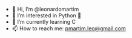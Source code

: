 - 👋 Hi, I’m @leonardomartim
- 👀 I’m interested in Python 🐍
- 🌱 I’m currently learning C
- 📫 How to reach me: pmartim.leo@gmail.com
<!---
leonardomartim/leonardomartim is a ✨ special ✨ repository because its `README.md` (this file) appears on your GitHub profile.
You can click the Preview link to take a look at your changes.
--->
